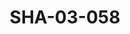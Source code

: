 ---
pid: SHA-03-058
title: SHA-03-058
language: en
collection: Sharhabil Ahmed
original_label: 
rights: Sharhabil Ahmed
location_of_original: Sharhabil Ahmed
photographer_or_studio: 
scanned_from: photograph 12.6 by 17.8
_date: 1996-1997
location: Nigeria
description: Shihab Sharhabil Su'ad and Abdel 'Aziz playing guitar
additional_notes: 
permission_display: 'yes'
on_server: 'no'
on_website: 'no'
permalink: /photopages/en/SHA-03-058.html
layout: photo-page
---
